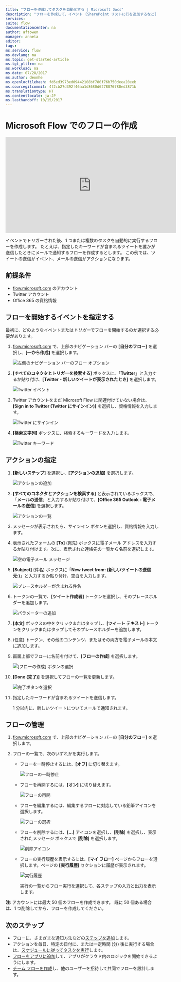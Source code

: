 ```yaml
---
title: "フローを作成してタスクを自動化する | Microsoft Docs"
description: "フローを作成して、イベント (SharePoint リストに行を追加するなど) が発生したときに 1 つ以上のアクション (メールの送信など) を自動的に実行します。"
services: 
suite: flow
documentationcenter: na
author: aftowen
manager: anneta
editor: 
tags: 
ms.service: flow
ms.devlang: na
ms.topic: get-started-article
ms.tgt_pltfrm: na
ms.workload: na
ms.date: 07/28/2017
ms.author: deonhe
ms.openlocfilehash: fd6ed3973ed09442108bf780f76b750deea20eeb
ms.sourcegitcommit: 4f2cb27d392f46aa1d8680d6278876780ed3871b
ms.translationtype: HT
ms.contentlocale: ja-JP
ms.lasthandoff: 10/15/2017
---
```

# <a name="create-a-flow-in-microsoft-flow"></a>Microsoft Flow でのフローの作成
<iframe width="560" height="315" src="https://www.youtube.com/embed/Gt3CMhLAQqE?list=PL8nfc9haGeb55I9wL9QnWyHp3ctU2_ThF" frameborder="0" allowfullscreen></iframe>

イベントでトリガーされた後、1 つまたは複数のタスクを自動的に実行するフローを作成します。 たとえば、指定したキーワードが含まれるツイートを誰かが送信したときにメールで通知するフローを作成するとします。 この例では、ツイートの送信がイベント、メールの送信がアクションになります。

## <a name="prerequisites"></a>前提条件
* [flow.microsoft.com](https://flow.microsoft.com) のアカウント
* Twitter アカウント
* Office 365 の資格情報

## <a name="specify-an-event-to-start-the-flow"></a>フローを開始するイベントを指定する
最初に、どのようなイベントまたは*トリガー*でフローを開始するのか選択する必要があります。

1. [flow.microsoft.com](https://flow.microsoft.com) で、上部のナビゲーション バーの **[自分のフロー]** を選択し、**[一から作成]** を選択します。
   
    ![左側のナビゲーション バーのフロー オプション](./media/get-started-logic-flow/create-logic-flow.png)
2. **[すべてのコネクタとトリガーを検索する]** ボックスに、「**Twitter**」と入力するか貼り付け、**[Twitter - 新しいツイートが表示されたとき]** を選択します。
   
    ![Twitter イベント](./media/get-started-logic-flow/twitter-search.png)
3. Twitter アカウントをまだ Microsoft Flow に関連付けていない場合は、**[Sign in to Twitter (Twitter にサインイン)]** を選択し、資格情報を入力します。
   
    ![Twitter にサインイン](./media/get-started-logic-flow/twitter-signin.png)
4. **[検索文字列]** ボックスに、検索するキーワードを入力します。
   
    ![Twitter キーワード](./media/get-started-logic-flow/twitter-keyword.png)

## <a name="specify-an-action"></a>アクションの指定
1. **[新しいステップ]** を選択し、**[アクションの追加]** を選択します。
   
    ![アクションの追加](./media/get-started-logic-flow/add-action-icon.png)
2. **[すべてのコネクタとアクションを検索する]** と表示されているボックスで、「**メールの送信**」と入力するか貼り付けて、**[Office 365 Outlook - 電子メールの送信]** を選択します。
   
    ![アクションの一覧](./media/get-started-logic-flow/send-email.png)
3. メッセージが表示されたら、サインイン ボタンを選択し、資格情報を入力します。
4. 表示されたフォームの **[To]** (宛先) ボックスに電子メール アドレスを入力するか貼り付けます。次に、表示された連絡先の一覧から名前を選択します。
   
    ![空の電子メール メッセージ](./media/get-started-logic-flow/blank-email.png)
5. **[Subject]** (件名) ボックスに「**New tweet from: (新しいツイートの送信元:)**」と入力するか貼り付け、空白を入力します。
   
    ![プレースホルダーが含まれる件名](./media/get-started-logic-flow/message-token.png)
6. トークンの一覧で、**[ツイート作成者]** トークンを選択し、そのプレースホルダーを追加します。
   
    ![パラメーターの追加](./media/get-started-logic-flow/add-parameter.png)
7. **[本文]** ボックスの中をクリックまたはタップし、**[ツイート テキスト]** トークンをクリックまたはタップしてそのプレースホルダーを追加します。
8. (任意) トークン、その他のコンテンツ、またはその両方を電子メールの本文に追加します。
9. 画面上部でフローに名前を付けて、**[フローの作成]** を選択します。
   
    ![[フローの作成] ボタンの選択](./media/get-started-logic-flow/create-button.png)
10. **[Done (完了)]** を選択してフローの一覧を更新します。
    
     ![完了ボタンを選択](./media/get-started-logic-flow/done-button.png)
11. 指定したキーワードが含まれるツイートを送信します。
    
     1 分以内に、新しいツイートについてメールで通知されます。

## <a name="manage-a-flow"></a>フローの管理
1. [flow.microsoft.com](https://flow.microsoft.com) で、上部のナビゲーション バーの **[自分のフロー]** を選択します。
2. フローの一覧で、次のいずれかを実行します。
   
   * フローを一時停止するには、**[オフ]** に切り替えます。
     
       ![フローの一時停止](./media/get-started-logic-flow/pause-flow.png)
   * フローを再開するには、**[オン]** に切り替えます。
     
       ![フローの再開](./media/get-started-logic-flow/resume-flow.png)
   * フローを編集するには、編集するフローに対応している鉛筆アイコンを選択します。
     
       ![フローの選択](./media/get-started-logic-flow/select-flow.png)
   * フローを削除するには、**[...]** アイコンを選択し、**[削除]** を選択し、表示されたメッセージ ボックスで **[削除]** を選択します。
     
       ![削除アイコン](./media/get-started-logic-flow/delete-icon.png)
   * フローの実行履歴を表示するには、**[マイ フロー]** ページからフローを選択します。ページの **[実行履歴]** セクションに履歴が表示されます。
     
       ![実行履歴](./media/get-started-logic-flow/run-history.png)
     
     実行の一覧からフロー実行を選択して、各ステップの入力と出力を表示します。

**注**: アカウントには最大 50 個のフローを作成できます。 既に 50 個ある場合は、1 つ削除してから、フローを作成してください。

## <a name="next-steps"></a>次のステップ
* フローに、さまざまな通知方法などの[ステップを追加](multi-step-logic-flow.md)します。
* アクションを毎日、特定の日付に、または一定時間 (分) 後に実行する場合は、[スケジュールに従ってタスクを実行](run-tasks-on-a-schedule.md)します。
* [フローをアプリに追加](https://powerapps.microsoft.com/tutorials/using-logic-flows/)して、アプリがクラウド内のロジックを開始できるようにします。
* [チーム フローを作成](create-team-flows.md)し、他のユーザーを招待して共同でフローを設計します。

